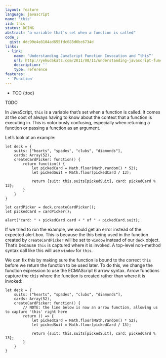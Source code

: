```yaml
---
layout: feature
language: javascript
name: 'this'
iid: this
status: DOING
abstract: "a variable that’s set when a function is called"
code_:
  gist: ddc99e4e8104ad655fdc083d0bc6734d
links:
 - link:
    name: 'Understanding JavaScript Function Invocation and “this”'
    url: http://yehudakatz.com/2011/08/11/understanding-javascript-function-invocation-and-this/
    description: ''
    type: reference
features:
 - 'Function' 
---
```


* TOC
{:toc}


TODO

In JavaScript, `this` is a variable that’s set when a function is called. 
It comes at the cost of always having to know about the context that a function is executing in. 
This is notoriously confusing, especially when returning a function or passing a function as an argument.

Let’s look at an example:

```
let deck = {
    suits: ["hearts", "spades", "clubs", "diamonds"],
    cards: Array(52),
    createCardPicker: function() {
        return function() {
            let pickedCard = Math.floor(Math.random() * 52);
            let pickedSuit = Math.floor(pickedCard / 13);

            return {suit: this.suits[pickedSuit], card: pickedCard % 13};
        }
    }
}

let cardPicker = deck.createCardPicker();
let pickedCard = cardPicker();

alert("card: " + pickedCard.card + " of " + pickedCard.suit);
```

If we tried to run the example, we would get an error instead of the expected alert box. This is because the this being 
used in the function created by `createCardPicker` will be set to `window` instead of our `deck` object. That’s because
`this` is captured where it is invoked. A top-level non-method syntax call like this will use `window` for `this`.

We can fix this by making sure the function is bound to the correct `this` before we return the function to be used later. 
To do this, we change the function expression to use the ECMAScript 6 arrow syntax. Arrow functions capture the `this` where 
the function is created rather than where it is invoked:

```
let deck = {
    suits: ["hearts", "spades", "clubs", "diamonds"],
    cards: Array(52),
    createCardPicker: function() {
        // NOTE: the line below is now an arrow function, allowing us to capture 'this' right here
        return () => {
            let pickedCard = Math.floor(Math.random() * 52);
            let pickedSuit = Math.floor(pickedCard / 13);

            return {suit: this.suits[pickedSuit], card: pickedCard % 13};
        }
    }
}
```
